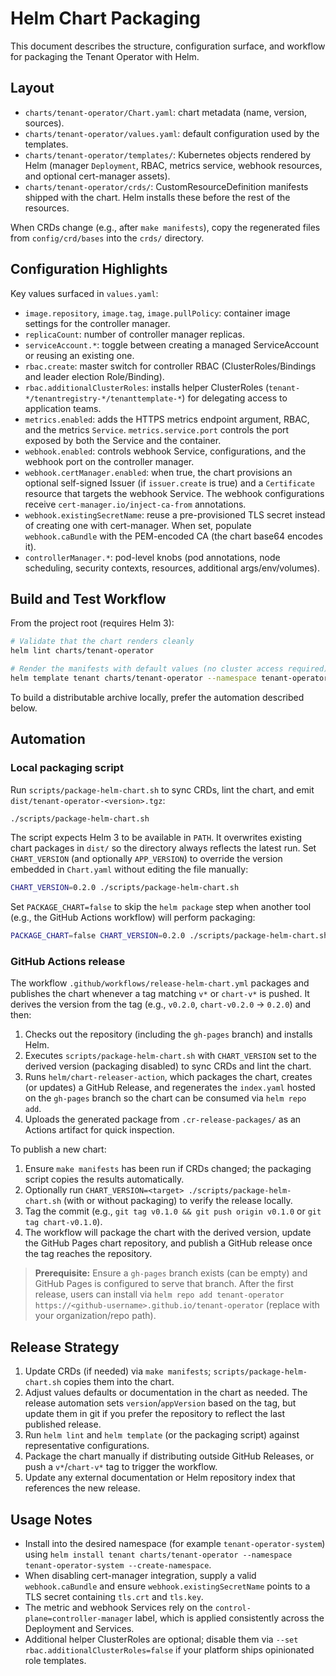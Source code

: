 # Helm Chart Packaging

This document describes the structure, configuration surface, and workflow for packaging the Tenant Operator with Helm.

## Layout

- `charts/tenant-operator/Chart.yaml`: chart metadata (name, version, sources).
- `charts/tenant-operator/values.yaml`: default configuration used by the templates.
- `charts/tenant-operator/templates/`: Kubernetes objects rendered by Helm (manager `Deployment`, RBAC, metrics service, webhook resources, and optional cert-manager assets).
- `charts/tenant-operator/crds/`: CustomResourceDefinition manifests shipped with the chart. Helm installs these before the rest of the resources.

When CRDs change (e.g., after `make manifests`), copy the regenerated files from `config/crd/bases` into the `crds/` directory.

## Configuration Highlights

Key values surfaced in `values.yaml`:

- `image.repository`, `image.tag`, `image.pullPolicy`: container image settings for the controller manager.
- `replicaCount`: number of controller manager replicas.
- `serviceAccount.*`: toggle between creating a managed ServiceAccount or reusing an existing one.
- `rbac.create`: master switch for controller RBAC (ClusterRoles/Bindings and leader election Role/Binding).
- `rbac.additionalClusterRoles`: installs helper ClusterRoles (`tenant-*/tenantregistry-*/tenanttemplate-*`) for delegating access to application teams.
- `metrics.enabled`: adds the HTTPS metrics endpoint argument, RBAC, and the metrics `Service`. `metrics.service.port` controls the port exposed by both the Service and the container.
- `webhook.enabled`: controls webhook Service, configurations, and the webhook port on the controller manager.
- `webhook.certManager.enabled`: when true, the chart provisions an optional self-signed Issuer (if `issuer.create` is true) and a `Certificate` resource that targets the webhook Service. The webhook configurations receive `cert-manager.io/inject-ca-from` annotations.
- `webhook.existingSecretName`: reuse a pre-provisioned TLS secret instead of creating one with cert-manager. When set, populate `webhook.caBundle` with the PEM-encoded CA (the chart base64 encodes it).
- `controllerManager.*`: pod-level knobs (pod annotations, node scheduling, security contexts, resources, additional args/env/volumes).

## Build and Test Workflow

From the project root (requires Helm 3):

```sh
# Validate that the chart renders cleanly
helm lint charts/tenant-operator

# Render the manifests with default values (no cluster access required)
helm template tenant charts/tenant-operator --namespace tenant-operator-system > /tmp/tenant-operator.yaml
```

To build a distributable archive locally, prefer the automation described below.

## Automation

### Local packaging script

Run `scripts/package-helm-chart.sh` to sync CRDs, lint the chart, and emit `dist/tenant-operator-<version>.tgz`:

```sh
./scripts/package-helm-chart.sh
```

The script expects Helm 3 to be available in `PATH`. It overwrites existing chart packages in `dist/` so the directory always reflects the latest run.
Set `CHART_VERSION` (and optionally `APP_VERSION`) to override the version embedded in `Chart.yaml` without editing the file manually:

```sh
CHART_VERSION=0.2.0 ./scripts/package-helm-chart.sh
```

Set `PACKAGE_CHART=false` to skip the `helm package` step when another tool (e.g., the GitHub Actions workflow) will perform packaging:

```sh
PACKAGE_CHART=false CHART_VERSION=0.2.0 ./scripts/package-helm-chart.sh
```

### GitHub Actions release

The workflow `.github/workflows/release-helm-chart.yml` packages and publishes the chart whenever a tag matching `v*` or `chart-v*` is pushed. It derives the version from the tag (e.g., `v0.2.0`, `chart-v0.2.0` → `0.2.0`) and then:

1. Checks out the repository (including the `gh-pages` branch) and installs Helm.
2. Executes `scripts/package-helm-chart.sh` with `CHART_VERSION` set to the derived version (packaging disabled) to sync CRDs and lint the chart.
3. Runs `helm/chart-releaser-action`, which packages the chart, creates (or updates) a GitHub Release, and regenerates the `index.yaml` hosted on the `gh-pages` branch so the chart can be consumed via `helm repo add`.
4. Uploads the generated package from `.cr-release-packages/` as an Actions artifact for quick inspection.

To publish a new chart:

1. Ensure `make manifests` has been run if CRDs changed; the packaging script copies the results automatically.
2. Optionally run `CHART_VERSION=<target> ./scripts/package-helm-chart.sh` (with or without packaging) to verify the release locally.
3. Tag the commit (e.g., `git tag v0.1.0 && git push origin v0.1.0` or `git tag chart-v0.1.0`).
4. The workflow will package the chart with the derived version, update the GitHub Pages chart repository, and publish a GitHub release once the tag reaches the repository.

> **Prerequisite:** Ensure a `gh-pages` branch exists (can be empty) and GitHub Pages is configured to serve that branch. After the first release, users can install via `helm repo add tenant-operator https://<github-username>.github.io/tenant-operator` (replace with your organization/repo path).

## Release Strategy

1. Update CRDs (if needed) via `make manifests`; `scripts/package-helm-chart.sh` copies them into the chart.
2. Adjust values defaults or documentation in the chart as needed. The release automation sets `version`/`appVersion` based on the tag, but update them in git if you prefer the repository to reflect the last published release.
3. Run `helm lint` and `helm template` (or the packaging script) against representative configurations.
4. Package the chart manually if distributing outside GitHub Releases, or push a `v*`/`chart-v*` tag to trigger the workflow.
5. Update any external documentation or Helm repository index that references the new release.

## Usage Notes

- Install into the desired namespace (for example `tenant-operator-system`) using `helm install tenant charts/tenant-operator --namespace tenant-operator-system --create-namespace`.
- When disabling cert-manager integration, supply a valid `webhook.caBundle` and ensure `webhook.existingSecretName` points to a TLS secret containing `tls.crt` and `tls.key`.
- The metric and webhook Services rely on the `control-plane=controller-manager` label, which is applied consistently across the Deployment and Services.
- Additional helper ClusterRoles are optional; disable them via `--set rbac.additionalClusterRoles=false` if your platform ships opinionated role templates.
